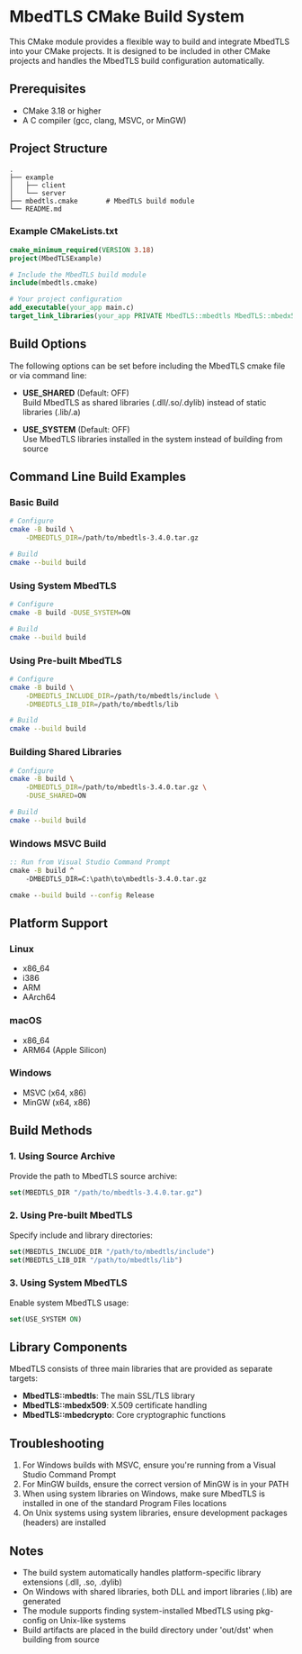 # MbedTLS CMake Build System

This CMake module provides a flexible way to build and integrate MbedTLS into your CMake projects. It is designed to be included in other CMake projects and handles the MbedTLS build configuration automatically.

## Prerequisites

- CMake 3.18 or higher
- A C compiler (gcc, clang, MSVC, or MinGW)

## Project Structure

```
.
├── example
│   ├── client
│   └── server
├── mbedtls.cmake       # MbedTLS build module
└── README.md
```

### Example CMakeLists.txt
```cmake
cmake_minimum_required(VERSION 3.18)
project(MbedTLSExample)

# Include the MbedTLS build module
include(mbedtls.cmake)

# Your project configuration
add_executable(your_app main.c)
target_link_libraries(your_app PRIVATE MbedTLS::mbedtls MbedTLS::mbedx509 MbedTLS::mbedcrypto)
```

## Build Options

The following options can be set before including the MbedTLS cmake file or via command line:

- **USE_SHARED** (Default: OFF)  
  Build MbedTLS as shared libraries (.dll/.so/.dylib) instead of static libraries (.lib/.a)

- **USE_SYSTEM** (Default: OFF)  
  Use MbedTLS libraries installed in the system instead of building from source

## Command Line Build Examples

### Basic Build
```bash
# Configure
cmake -B build \
    -DMBEDTLS_DIR=/path/to/mbedtls-3.4.0.tar.gz

# Build
cmake --build build
```

### Using System MbedTLS
```bash
# Configure
cmake -B build -DUSE_SYSTEM=ON

# Build
cmake --build build
```

### Using Pre-built MbedTLS
```bash
# Configure
cmake -B build \
    -DMBEDTLS_INCLUDE_DIR=/path/to/mbedtls/include \
    -DMBEDTLS_LIB_DIR=/path/to/mbedtls/lib

# Build
cmake --build build
```

### Building Shared Libraries
```bash
# Configure
cmake -B build \
    -DMBEDTLS_DIR=/path/to/mbedtls-3.4.0.tar.gz \
    -DUSE_SHARED=ON

# Build
cmake --build build
```

### Windows MSVC Build
```bat
:: Run from Visual Studio Command Prompt
cmake -B build ^
    -DMBEDTLS_DIR=C:\path\to\mbedtls-3.4.0.tar.gz

cmake --build build --config Release
```

## Platform Support

### Linux
- x86_64
- i386
- ARM
- AArch64

### macOS
- x86_64
- ARM64 (Apple Silicon)

### Windows
- MSVC (x64, x86)
- MinGW (x64, x86)

## Build Methods

### 1. Using Source Archive
Provide the path to MbedTLS source archive:
```cmake
set(MBEDTLS_DIR "/path/to/mbedtls-3.4.0.tar.gz")
```

### 2. Using Pre-built MbedTLS
Specify include and library directories:
```cmake
set(MBEDTLS_INCLUDE_DIR "/path/to/mbedtls/include")
set(MBEDTLS_LIB_DIR "/path/to/mbedtls/lib")
```

### 3. Using System MbedTLS
Enable system MbedTLS usage:
```cmake
set(USE_SYSTEM ON)
```

## Library Components

MbedTLS consists of three main libraries that are provided as separate targets:

- **MbedTLS::mbedtls**: The main SSL/TLS library
- **MbedTLS::mbedx509**: X.509 certificate handling
- **MbedTLS::mbedcrypto**: Core cryptographic functions

## Troubleshooting

1. For Windows builds with MSVC, ensure you're running from a Visual Studio Command Prompt
2. For MinGW builds, ensure the correct version of MinGW is in your PATH
3. When using system libraries on Windows, make sure MbedTLS is installed in one of the standard Program Files locations
4. On Unix systems using system libraries, ensure development packages (headers) are installed

## Notes

- The build system automatically handles platform-specific library extensions (.dll, .so, .dylib)
- On Windows with shared libraries, both DLL and import libraries (.lib) are generated
- The module supports finding system-installed MbedTLS using pkg-config on Unix-like systems
- Build artifacts are placed in the build directory under 'out/dst' when building from source
